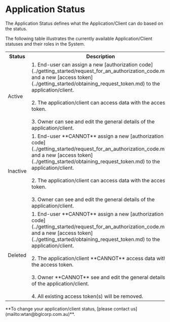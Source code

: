 # Application Status

The Application Status defines what the Application/Client can do based on the status.

The following table illustrates the currently available Application/Client statuses and their roles in the System.

<table>
    <tr>
        <th>Status</th>
        <th>Description</th>
    </tr>
    <tr>
        <td id="activeStatus">Active</td>
        <td>1.
End-user can assign a new [authorization code](../getting_started/request_for_an_authorization_code.md) and a new [access token](../getting_started/obtaining_request_token.md) to the application/client.  <br><br>2. The application/client can access data with the access token.<br><br>3. Owner can see and edit the general details of the application/client.</td>
    </tr>
    <tr>
        <td id="inactiveStatus">Inactive</td>
        <td>1.
End-user **CANNOT** assign a new [authorization code](../getting_started/request_for_an_authorization_code.md) and a new [access token](../getting_started/obtaining_request_token.md) to the application/client.  <br><br>2. The application/client can access data with the access token.
<br><br>3. Owner can see and edit the general details of the application/client.</td>
    </tr>
    <tr>
        <td id="deletedStatus">Deleted</td>
        <td>1.
End-user **CANNOT** assign a new [authorization code](../getting_started/request_for_an_authorization_code.md) and a new [access token](../getting_started/obtaining_request_token.md) to the application/client.  <br><br>2. The application/client **CANNOT** access data with the access token.<br><br>3. Owner **CANNOT** see and edit the general details of the application/client.<br><br>4. All existing access token(s) will be removed.</td>
    </tr>
</table>
**To change your application/client status, [please contact us](mailto:wtan@bglcorp.com.au)**.
